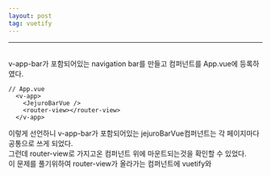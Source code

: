 ```yaml
---
layout: post
tag: vuetify
---
```

***
<br>
v-app-bar가 포함되어있는 navigation bar를 만들고 컴퍼넌트를 App.vue에 등록하였다.
<br>

```
// App.vue
  <v-app>
    <JejuroBarVue />
    <router-view></router-view>
  </v-app>
```
이렇게 선언하니 v-app-bar가 포함되어있는 jejuroBarVue컴퍼넌트는 각 페이지마다 공통으로 쓰게 되었다.
<br>
그런데 router-view로 가지고온 컴퍼넌트 위에 마운트되는것을 확인할 수 있었다.
<br>
이 문제를 풀기위하여 router-view가 올라가는 컴퍼넌트에 vuetify와 